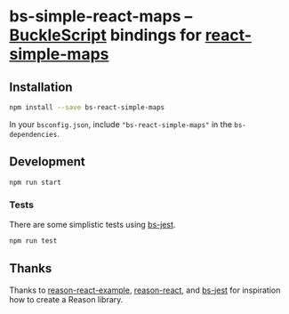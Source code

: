 # bs-simple-react-maps – [BuckleScript](https://github.com/bucklescript/bucklescript) bindings for [react-simple-maps](https://github.com/zcreativelabs/react-simple-maps)

## Installation

```sh
npm install --save bs-react-simple-maps
```

In your `bsconfig.json`, include `"bs-react-simple-maps"` in the `bs-dependencies`.

## Development

```sh
npm run start
```

### Tests

There are some simplistic tests using [bs-jest](https://github.com/BuckleTypes/bs-jest).

```sh
npm run test
```

## Thanks

Thanks to [reason-react-example](https://github.com/chenglou/reason-react-example), [reason-react](https://github.com/reasonml/reason-react), and [bs-jest](https://github.com/BuckleTypes/bs-jest) for inspiration how to create a Reason library.
